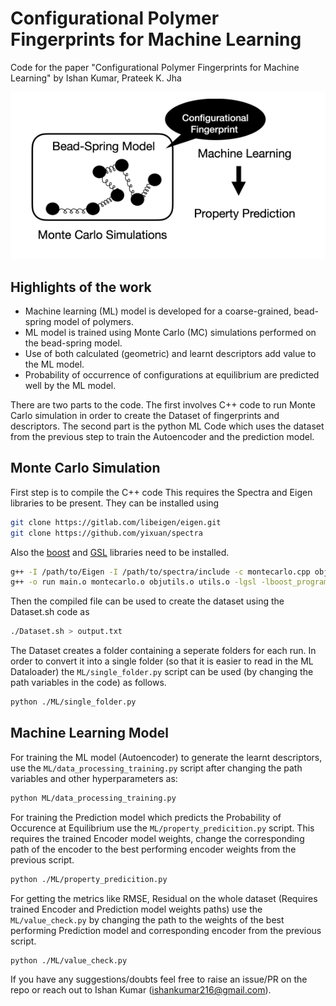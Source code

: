 # Configurational Polymer Fingerprints for Machine Learning

Code for the paper "Configurational Polymer Fingerprints for Machine Learning" by Ishan Kumar, Prateek K. Jha

![Image](https://github.com/Ishan-Kumar2/configurational-polymer-fingerprint/blob/main/polymerfingerprint.PNG)

## Highlights of the work
* Machine learning (ML) model is developed for a coarse-grained, bead-spring model of polymers. 
* ML model is trained using Monte Carlo (MC) simulations performed on the bead-spring model. 
* Use of both calculated (geometric) and learnt descriptors add value to the ML model. 
* Probability of occurrence of configurations at equilibrium are predicted well by the ML model. 


There are two parts to the code. The first involves C++ code to run Monte Carlo simulation in order to create the Dataset of fingerprints and descriptors. The second part is the python ML Code which uses the dataset from the previous step to train the Autoencoder and the prediction model.

## Monte Carlo Simulation 
First step is to compile the C++ code 
This requires the Spectra and Eigen libraries to be present. They can be installed using 
```bash
git clone https://gitlab.com/libeigen/eigen.git
git clone https://github.com/yixuan/spectra
```
Also the [boost](https://www.boost.org/) and [GSL](https://coral.ise.lehigh.edu/jild13/2016/07/11/hello/) libraries need to be installed.

```bash
g++ -I /path/to/Eigen -I /path/to/spectra/include -c montecarlo.cpp objutils.cpp utils.cpp vars.h main.cpp
g++ -o run main.o montecarlo.o objutils.o utils.o -lgsl -lboost_program_options
```


Then the compiled file can be used to create the dataset using the Dataset.sh code as
```bash
./Dataset.sh > output.txt
```

The Dataset creates a folder containing a seperate folders for each run. In order to convert it into a single folder (so that it is easier to read in the ML Dataloader) the `ML/single_folder.py` script can be used (by changing the path variables in the code) as follows.
```bash
python ./ML/single_folder.py
```



## Machine Learning Model 
For training the ML model (Autoencoder) to generate the learnt descriptors, use the `ML/data_processing_training.py` script after changing the path variables and other hyperparameters as: 
```bash
python ML/data_processing_training.py
```

For training the Prediction model which predicts the Probability of Occurence at Equilibrium use the `ML/property_predicition.py` script. This requires the trained Encoder model weights, change the corresponding path of the encoder to the best performing encoder weights from the previous script.
```bash
python ./ML/property_predicition.py
```

For getting the metrics like RMSE, Residual on the whole dataset (Requires trained Encoder and Prediction model weights paths) use the `ML/value_check.py` by changing the path to the weights of the best performing Prediction model and corresponding encoder from the previous script.
```bash
python ./ML/value_check.py
```

If you have any suggestions/doubts feel free to raise an issue/PR on the repo or reach out to Ishan Kumar (ishankumar216@gmail.com).
